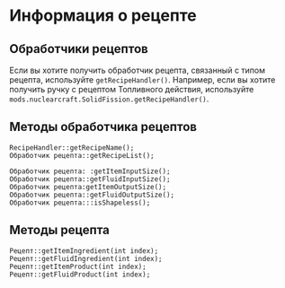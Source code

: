# Информация о рецепте

## Обработчики рецептов
Если вы хотите получить обработчик рецепта, связанный с типом рецепта, используйте `getRecipeHandler()`. Например, если вы хотите получить ручку с рецептом Топливного действия, используйте `mods.nuclearcraft.SolidFission.getRecipeHandler()`.

## Методы обработчика рецептов
```zenscript
RecipeHandler::getRecipeName();
Обработчик рецепта::getRecipeList();

Обработчик рецепта: :getItemInputSize();
Обработчик рецепта::getFluidInputSize();
Обработчик рецепта:getItemOutputSize();
Обработчик рецепта::getFluidOutputSize();
Обработчик рецепта:::isShapeless();
```

## Методы рецепта
```zenscript
Рецепт::getItemIngredient(int index);
Рецепт::getFluidIngredient(int index);
Рецепт::getItemProduct(int index);
Рецепт::getFluidProduct(int index);
```